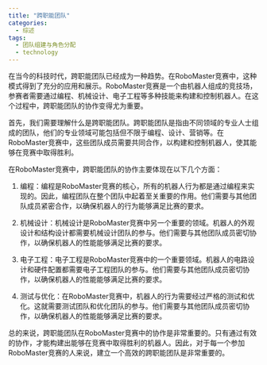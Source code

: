 ```yaml
---  
title: "跨职能团队"  
categories:  
  - 综述  
tags: 
  - 团队组建与角色分配 
  - technology  
---  
```


在当今的科技时代，跨职能团队已经成为一种趋势。在RoboMaster竞赛中，这种模式得到了充分的应用和展示。RoboMaster竞赛是一个由机器人组成的竞技场，参赛者需要通过编程、机械设计、电子工程等多种技能来构建和控制机器人。在这个过程中，跨职能团队的协作变得尤为重要。

首先，我们需要理解什么是跨职能团队。跨职能团队是指由不同领域的专业人士组成的团队，他们的专业领域可能包括但不限于编程、设计、营销等。在RoboMaster竞赛中，这些团队成员需要共同合作，以构建和控制机器人，使其能够在竞赛中取得胜利。

在RoboMaster竞赛中，跨职能团队的协作主要体现在以下几个方面：

1. 编程：编程是RoboMaster竞赛的核心，所有的机器人行为都是通过编程来实现的。因此，编程团队在整个团队中起着至关重要的作用。他们需要与其他团队成员紧密合作，以确保机器人的行为能够满足比赛的要求。

2. 机械设计：机械设计是RoboMaster竞赛中另一个重要的领域。机器人的外观设计和结构设计都需要机械设计团队的参与。他们需要与其他团队成员密切协作，以确保机器人的性能能够满足比赛的要求。

3. 电子工程：电子工程是RoboMaster竞赛中的一个重要领域。机器人的电路设计和硬件配置都需要电子工程团队的参与。他们需要与其他团队成员密切协作，以确保机器人的性能能够满足比赛的要求。

4. 测试与优化：在RoboMaster竞赛中，机器人的行为需要经过严格的测试和优化。这就需要测试团队和优化团队的参与。他们需要与其他团队成员密切协作，以确保机器人的性能能够满足比赛的要求。

总的来说，跨职能团队在RoboMaster竞赛中的协作是非常重要的。只有通过有效的协作，才能构建出能够在竞赛中取得胜利的机器人。因此，对于每一个参加RoboMaster竞赛的人来说，建立一个高效的跨职能团队是非常重要的。 
